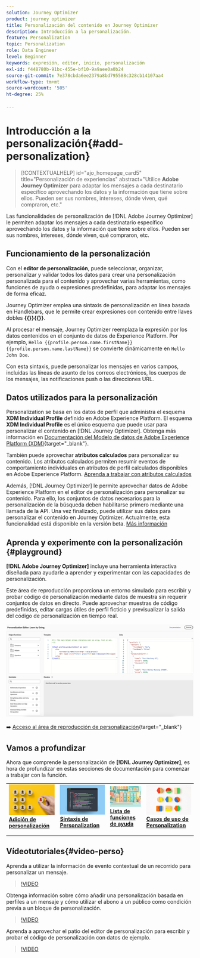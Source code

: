 ```yaml
---
solution: Journey Optimizer
product: journey optimizer
title: Personalización del contenido en Journey Optimizer
description: Introducción a la personalización.
feature: Personalization
topic: Personalization
role: Data Engineer
level: Beginner
keywords: expresión, editor, inicio, personalización
exl-id: f448780b-91bc-455e-bf10-9a9aee0a0b24
source-git-commit: 7e378cbda6ee2379a8bd795588c328cb14107aa4
workflow-type: tm+mt
source-wordcount: '505'
ht-degree: 25%

---
```


# Introducción a la personalización{#add-personalization}

>[!CONTEXTUALHELP]
>id="ajo_homepage_card5"
>title="Personalización de experiencias"
>abstract="Utilice **Adobe Journey Optimizer** para adaptar los mensajes a cada destinatario específico aprovechando los datos y la información que tiene sobre ellos. Pueden ser sus nombres, intereses, dónde viven, qué compraron, etc."

Las funcionalidades de personalización de [!DNL Adobe Journey Optimizer] le permiten adaptar los mensajes a cada destinatario específico aprovechando los datos y la información que tiene sobre ellos. Pueden ser sus nombres, intereses, dónde viven, qué compraron, etc.

## Funcionamiento de la personalización

Con el **editor de personalización**, puede seleccionar, organizar, personalizar y validar todos los datos para crear una personalización personalizada para el contenido y aprovechar varias herramientas, como funciones de ayuda o expresiones predefinidas, para adaptar los mensajes de forma eficaz.

Journey Optimizer emplea una sintaxis de personalización en línea basada en Handlebars, que le permite crear expresiones con contenido entre llaves dobles **{{}}{{}}**.

Al procesar el mensaje, Journey Optimizer reemplaza la expresión por los datos contenidos en el conjunto de datos de Experience Platform. Por ejemplo, `Hello {{profile.person.name.firstName}} {{profile.person.name.lastName}}` se convierte dinámicamente en `Hello John Doe`.

Con esta sintaxis, puede personalizar los mensajes en varios campos, incluidas las líneas de asunto de los correos electrónicos, los cuerpos de los mensajes, las notificaciones push o las direcciones URL.

## Datos utilizados para la personalización

Personalization se basa en los datos de perfil que administra el esquema **XDM Individual Profile** definido en Adobe Experience Platform. El esquema **XDM Individual Profile** es el único esquema que puede usar para personalizar el contenido en [!DNL Journey Optimizer]. Obtenga más información en [Documentación del Modelo de datos de Adobe Experience Platform (XDM)](https://experienceleague.adobe.com/docs/experience-platform/xdm/home.html?lang=es){target="_blank"}.

También puede aprovechar **atributos calculados** para personalizar su contenido. Los atributos calculados permiten resumir eventos de comportamiento individuales en atributos de perfil calculados disponibles en Adobe Experience Platform. [Aprenda a trabajar con atributos calculados](../audience/computed-attributes.md)

Además, [!DNL Journey Optimizer] le permite aprovechar datos de Adobe Experience Platform en el editor de personalización para personalizar su contenido. Para ello, los conjuntos de datos necesarios para la personalización de la búsqueda deben habilitarse primero mediante una llamada de la API. Una vez finalizado, puede utilizar sus datos para personalizar el contenido en Journey Optimizer. Actualmente, esta funcionalidad está disponible en la versión beta. [Más información](../personalization/aep-data-perso.md)

## Aprenda y experimente con la personalización {#playground}

**[!DNL Adobe Journey Optimizer]** incluye una herramienta interactiva diseñada para ayudarle a aprender y experimentar con las capacidades de personalización.

Este área de reproducción proporciona un entorno simulado para escribir y probar código de personalización mediante datos de muestra sin requerir conjuntos de datos en directo. Puede aprovechar muestras de código predefinidas, editar cargas útiles de perfil ficticio y previsualizar la salida del código de personalización en tiempo real.

![área de reproducción de personalización](assets/playground.png)

➡️ [Acceso al área de reproducción de personalización](https://experienceleague.adobe.com/en/apps/journey-optimizer/ajo-personalization){target="_blank"}

## Vamos a profundizar

Ahora que comprende la personalización de **[!DNL Journey Optimizer]**, es hora de profundizar en estas secciones de documentación para comenzar a trabajar con la función.

<table style="table-layout:fixed"><tr style="border: 0;">
<td>
<a href="personalization-build-expressions.md">
<img alt="añadir personalización" src="assets/do-not-localize/add.png">
</a>
<div>
<a href="personalization-build-expressions.md"><strong>Adición de personalización</strong></a>
</div>
<p>
</td>
<td>
<a href="../personalization/personalization-syntax.md">
<img alt="Posible cliente" src="assets/do-not-localize/syntax.png">
</a>
<div><a href="../personalization/personalization-syntax.md"><strong>Sintaxis de Personalization</strong>
</div>
<p>
</td>
<td>
<a href="../personalization/functions/functions.md">
<img alt="Poco frecuente" src="assets/do-not-localize/functions.png">
</a>
<div>
<a href="../personalization/functions/functions.md"><strong>Lista de funciones de ayuda</strong></a>
</div>
<p></td>
<td>
<a href="../personalization/personalization-use-case.md">
<img alt="Poco frecuente" src="assets/do-not-localize/uc.png">
</a>
<div>
<a href="../personalization/personalization-use-case.md"><strong>Casos de uso de Personalization</strong></a>
</div>
<p></td>
</tr></table>

## Vídeotutoriales{#video-perso}

Aprenda a utilizar la información de evento contextual de un recorrido para personalizar un mensaje.

>[!VIDEO](https://video.tv.adobe.com/v/334165?quality=12)

Obtenga información sobre cómo añadir una personalización basada en perfiles a un mensaje y cómo utilizar el abono a un público como condición previa a un bloque de personalización.

>[!VIDEO](https://video.tv.adobe.com/v/334078?quality=12)

Aprenda a aprovechar el patio del editor de personalización para escribir y probar el código de personalización con datos de ejemplo.

>[!VIDEO](https://video.tv.adobe.com/v/3457868?quality=12)
